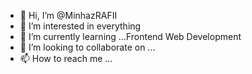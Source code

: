 - 👋 Hi, I’m @MinhazRAFII
- 👀 I’m interested in everything
- 🌱 I’m currently learning ...Frontend Web Development
- 💞️ I’m looking to collaborate on ...
- 📫 How to reach me ...

<!---
MinhazRAFII/MinhazRAFII is a ✨ special ✨ repository because its `README.md` (this file) appears on your GitHub profile.
You can click the Preview link to take a look at your changes.
--->
